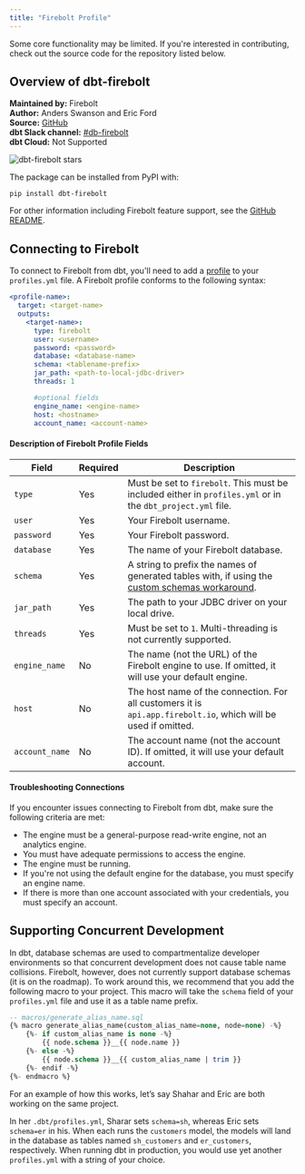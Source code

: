 ```yaml
---
title: "Firebolt Profile"
---
```



Some core functionality may be limited. If you're interested in contributing, check out the source code for the repository listed below.


## Overview of dbt-firebolt

**Maintained by:** Firebolt  
**Author:** Anders Swanson and Eric Ford     
**Source:** [GitHub](https://github.com/firebolt-db/dbt-firebolt)  
**dbt Slack channel:** [#db-firebolt](https://getdbt.slack.com/archives/C02PYT5CXN0)  
**dbt Cloud:** Not Supported  

![dbt-firebolt stars](https://img.shields.io/github/stars/firebolt-db/dbt-firebolt?style=for-the-badge)

The package can be installed from PyPI with:

```
pip install dbt-firebolt
```

For other information including Firebolt feature support, see the [GitHub README](https://github.com/firebolt-db/dbt-firebolt/blob/main/README.md).


## Connecting to Firebolt

To connect to Firebolt from dbt, you'll need to add a [profile](https://docs.getdbt.com/dbt-cli/configure-your-profile) to your `profiles.yml` file. A Firebolt profile conforms to the following syntax:

<File name='profiles.yml'>

```yml
<profile-name>:
  target: <target-name>
  outputs:
    <target-name>:
      type: firebolt
      user: <username>
      password: <password>
      database: <database-name>
      schema: <tablename-prefix>
      jar_path: <path-to-local-jdbc-driver>
      threads: 1

      #optional fields
      engine_name: <engine-name>
      host: <hostname>
      account_name: <account-name>
```

</File>


#### Description of Firebolt Profile Fields

| Field                    | Required | Description |
|--------------------------|----------|--------------------------------------------------------------------------------------------------------|
| `type`                   | Yes | Must be set to `firebolt`. This must be included either in `profiles.yml` or in the `dbt_project.yml` file. |
| `user`                   | Yes | Your Firebolt username. |
| `password`               | Yes | Your Firebolt password. |
| `database`               | Yes | The name of your Firebolt database. |
| `schema`                 | Yes | A string to prefix the names of generated tables with, if using the [custom schemas workaround](https://docs.getdbt.com/reference/warehouse-profiles/firebolt-profile#supporting-concurrent-development). |
| `jar_path`               | Yes | The path to your JDBC driver on your local drive. |
| `threads`                | Yes | Must be set to `1`. Multi-threading is not currently supported. |
| `engine_name`            | No | The name (not the URL) of the Firebolt engine to use. If omitted, it will use your default engine. |
| `host`                   | No | The host name of the connection. For all customers it is `api.app.firebolt.io`, which will be used if omitted. |
| `account_name`           | No | The account name (not the account ID). If omitted, it will use your default account. |

      
#### Troubleshooting Connections

If you encounter issues connecting to Firebolt from dbt, make sure the following criteria are met:
- The engine must be a general-purpose read-write engine, not an analytics engine.
- You must have adequate permissions to access the engine.
- The engine must be running.
- If you're not using the default engine for the database, you must specify an engine name.
- If there is more than one account associated with your credentials, you must specify an account.


## Supporting Concurrent Development

In dbt, database schemas are used to compartmentalize developer environments so that concurrent development does not cause table name collisions. Firebolt, however, does not currently support database schemas (it is on the roadmap). To work around this, we recommend that you add the following macro to your project. This macro will take the `schema` field of your `profiles.yml` file and use it as a table name prefix.

```sql
-- macros/generate_alias_name.sql
{% macro generate_alias_name(custom_alias_name=none, node=none) -%}
    {%- if custom_alias_name is none -%}
        {{ node.schema }}__{{ node.name }}
    {%- else -%}
        {{ node.schema }}__{{ custom_alias_name | trim }}
    {%- endif -%}
{%- endmacro %}
```

For an example of how this works, let’s say Shahar and Eric are both working on the same project.

In her `.dbt/profiles.yml`, Sharar sets `schema=sh`, whereas Eric sets `schema=er` in his. When each runs the `customers` model, the models will land in the database as tables named `sh_customers` and `er_customers`, respectively. When running dbt in production, you would use yet another `profiles.yml` with a string of your choice.
